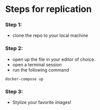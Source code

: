 # Steps for replication


### Step 1: 
- clone the repo to your local machine

### Step 2:
- open up the file in your editor of choice.
- open a terminal session
- run the following command

```
docker-compose up
```

### Step 3:
- Stylize your favorite images!
